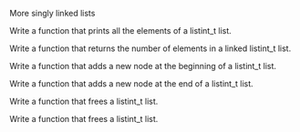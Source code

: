 More singly linked lists

Write a function that prints all the elements of a listint_t list.

Write a function that returns the number of elements in a linked listint_t list.

Write a function that adds a new node at the beginning of a listint_t list.

Write a function that adds a new node at the end of a listint_t list.

Write a function that frees a listint_t list.

Write a function that frees a listint_t list.

